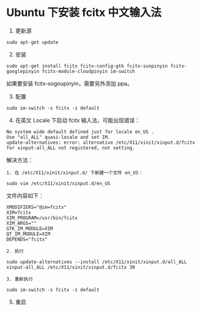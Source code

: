 ﻿# Ubuntu 下安装 fcitx 中文输入法

1. 更新源
```
sudo apt-get update
```

2. 安装
```
sudo apt-get install fcitx fcitx-config-gtk fcitx-sunpinyin fcitx-googlepinyin fcitx-module-cloudpinyin im-switch
```
如果要安装 fcitx-sogoupinyin，需要另外添加 ppa。

3. 配置
```
sudo im-switch -s fcitx -z default
```

4. 在英文 Locale 下启动 fcitx 输入法，可能出现错误：
```
No system wide default defined just for locale en_US .
Use "all_ALL" quasi-locale and set IM.
update-alternatives: error: alternative /etc/X11/xinit/xinput.d/fcitx for xinput-all_ALL not registered, not setting.
```
解决方法：

    1. 在 /etc/X11/xinit/xinput.d/ 下新建一个文件 en_US：
```
sudo vim /etc/X11/xinit/xinput.d/en_US
```
文件内容如下：
```
XMODIFIERS="@im=fcitx"
XIM=fcitx
XIM_PROGRAM=/usr/bin/fcitx
XIM_ARGS=""
GTK_IM_MODULE=XIM
QT_IM_MODULE=XIM
DEPENDS="fcitx"
```

    2. 执行
```
sudo update-alternatives --install /etc/X11/xinit/xinput.d/all_ALL xinput-all_ALL /etc/X11/xinit/xinput.d/fcitx 30
```

    3. 重新执行
```
sudo im-switch -s fcitx -z default
```

5. 重启
